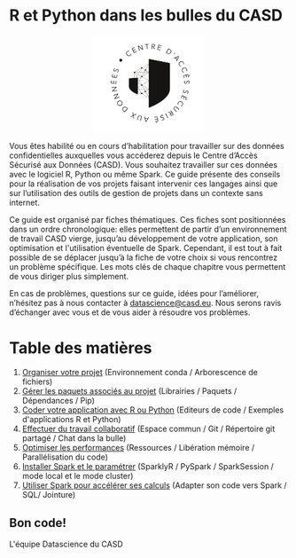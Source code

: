 # R et Python dans les bulles du CASD

<center><img src="/assets/images/CASD.png" alt="logo_casd" style="width:200px;"/></center>

Vous êtes habilité ou en cours d’habilitation pour travailler sur des données confidentielles auxquelles vous accéderez depuis le Centre d’Accès Sécurisé aux Données (CASD). Vous souhaitez travailler sur ces données avec le logiciel R, Python ou même Spark. Ce guide présente des conseils pour la réalisation de vos projets faisant intervenir ces langages ainsi que sur l’utilisation des outils de gestion de projets dans un contexte sans internet.

Ce guide est organisé par fiches thématiques. Ces fiches sont positionnées dans un ordre chronologique: elles permettent de partir d’un environnement de travail CASD vierge, jusqu’au développement de votre application, son optimisation et l'utilisation éventuelle de Spark. Cependant, il est tout à fait possible de se déplacer jusqu’à la fiche de votre choix si vous rencontrez un problème spécifique. Les mots clés de chaque chapitre vous permettent de vous diriger plus simplement.

En cas de problèmes, questions sur ce guide, idées pour l’améliorer, n’hésitez pas à nous contacter à [datascience@casd.eu](mailto:datascience@casd.eu). Nous serons ravis d’échanger avec vous et de vous aider à résoudre vos problèmes.

# Table des matières

1. [Organiser votre projet](chapters/1_organise.md) (Environnement conda / Arborescence de fichiers)
2. [Gérer les paquets associés au projet](chapters/2_packages.md) (Librairies / Paquets / Dépendances / Pip)
3. [Coder votre application avec R ou Python](chapters/3_code.md) (Editeurs de code / Exemples d'applications R et Python)
4. [Effectuer du travail collaboratif](chapters/4_collaborate.md) (Espace commun / Git / Répertoire git partagé / Chat dans la bulle)
5. [Optimiser les performances](chapters/5_performance.md) (Ressources / Libération mémoire / Parallélisation du code)
6. [Installer Spark et le paramétrer](chapters/6_spark.md) (SparklyR / PySpark / SparkSession / mode local et le mode cluster)
7. [Utiliser Spark pour accélérer ses calculs](chapters/7_spark_usage.md) (Adapter son code vers Spark / SQL/ Jointure)

## Bon code!

L'équipe Datascience du CASD
